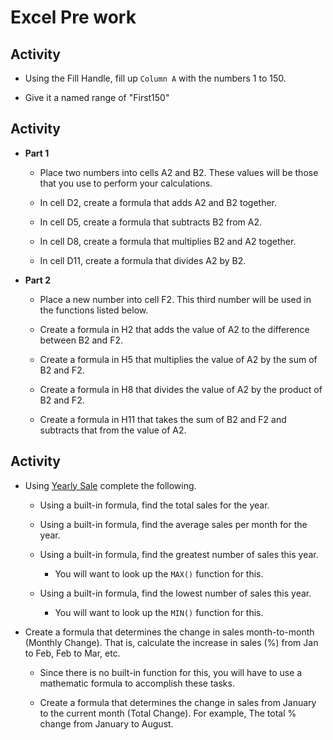 # Excel Pre work

## Activity

* Using the Fill Handle, fill up `Column A` with the numbers 1 to 150. 

* Give it a named range of "First150"

## Activity

* **Part 1**

  * Place two numbers into cells A2 and B2. These values will be those that you use to perform your calculations.

  * In cell D2, create a formula that adds A2 and B2 together.

  * In cell D5, create a formula that subtracts B2 from A2.

  * In cell D8, create a formula that multiplies B2 and A2 together.

  * In cell D11, create a formula that divides A2 by B2.

* **Part 2**

  * Place a new number into cell F2. This third number will be used in the functions listed below.

  * Create a formula in H2 that adds the value of A2 to the difference between B2 and F2.

  * Create a formula in H5 that multiplies the value of A2 by the sum of B2 and F2.

  * Create a formula in H8 that divides the value of A2 by the product of B2 and F2.

  * Create a formula in H11 that takes the sum of B2 and F2 and subtracts that from the value of A2.

## Activity 

* Using [Yearly Sale](Resources/YearlySales_Starter.xls) complete the following.

  * Using a built-in formula, find the total sales for the year.

  * Using a built-in formula, find the average sales per month for the year.

  * Using a built-in formula, find the greatest number of sales this year.

    * You will want to look up the `MAX()` function for this.

  * Using a built-in formula, find the lowest number of sales this year.

    * You will want to look up the `MIN()` function for this.
* Create a formula that determines the change in sales month-to-month (Monthly Change). That is, calculate the increase in sales (%) from Jan to Feb, Feb to Mar, etc.

   * Since there is no built-in function for this, you will have to use a mathematic formula to accomplish these tasks.

  * Create a formula that determines the change in sales from January to the current month (Total Change). For example, The total % change from January to August. 